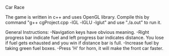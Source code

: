 Car Race

The game is written in c++ and uses OpenGL library.
Compile this by command "g++ cgProject.cpp -lGL -lGLU -lglut" and use "./a.out" to run it.  

General Instructions:
-Navigation keys have obvious meaning.
-Right progress bar indicate fuel and left progress bar indicates distance. You lose if fuel gets exhausted and you win if distance bar is full. 
-Increase fuel by taking green fuel boxes.
-Press 'H' for horn, it will make the front car faster.
